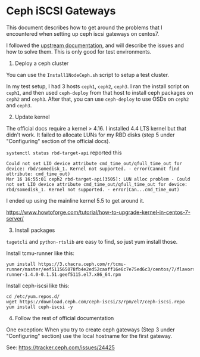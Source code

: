 # Ceph iSCSI Gateways

This document describes how to get around the problems that I encountered when setting up ceph iscsi gateways on centos7.

I followed the [upstream documentation](https://docs.ceph.com/docs/master/rbd/iscsi-target-cli/), and will describe the issues and how to solve them. This is only good for test environments.


1. Deploy a ceph cluster

You can use the `Install1NodeCeph.sh` script to setup a test cluster.

In my test setup, I had 3 hosts `ceph1`, `ceph2`, `ceph3`. I ran the install script on `ceph1`, and then used `ceph-deploy` from that host to install ceph packages on `ceph2` and `ceph3`.
After that, you can use `ceph-deploy` to use OSDs on `ceph2` and `ceph3`.

2. Update kernel

The official docs require a kernel > 4.16. I installed 4.4 LTS kernel but that didn't work. It failed to allocate LUNs for my RBD disks (step 5 under "Configuring" section of the official docs). 

`systemctl status rbd-target-api` reported this

```
Could not set LIO device attribute cmd_time_out/qfull_time_out for device: rbd/somedisk_1. Kernel not supported. - error(Cannot find attribute: cmd_time_out)
Mar 16 16:55:01 ceph2 rbd-target-api[3505]: LUN alloc problem - Could not set LIO device attribute cmd_time_out/qfull_time_out for device: rbd/somedisk_1. Kernel not supported. - error(Can...cmd_time_out)
``` 

I ended up using the mainline kernel 5.5 to get around it.

https://www.howtoforge.com/tutorial/how-to-upgrade-kernel-in-centos-7-server/

3. Install packages

`tagetcli` and `python-rtslib` are easy to find, so just yum install those.

Install tcmu-runner like this:

```
yum install https://3.chacra.ceph.com/r/tcmu-runner/master/eef511565078fb4e2ed52caaff16e6c7e75ed6c3/centos/7/flavors/default/x86_64/tcmu-runner-1.4.0-0.1.51.geef5115.el7.x86_64.rpm
```

Install ceph-iscsi like this:
```
cd /etc/yum.repos.d/
wget https://download.ceph.com/ceph-iscsi/3/rpm/el7/ceph-iscsi.repo
yum install ceph-iscsi -y
```

4. Follow the rest of official documentation
 
One exception: When you try to create ceph gateways (Step 3 under "Configuring" section) use the local hostname for the first gateway. 

See: https://tracker.ceph.com/issues/24425